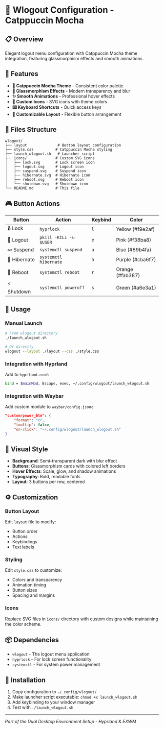 # 🚪 Wlogout Configuration - Catppuccin Mocha

## 📋 Overview

Elegant logout menu configuration with Catppuccin Mocha theme integration, featuring glassmorphism effects and smooth animations.

## 🎨 Features

- **🌈 Catppuccin Mocha Theme** - Consistent color palette
- **💎 Glassmorphism Effects** - Modern transparency and blur
- **✨ Smooth Animations** - Professional hover effects
- **🎯 Custom Icons** - SVG icons with theme colors
- **⌨️ Keyboard Shortcuts** - Quick access keys
- **🔧 Customizable Layout** - Flexible button arrangement

## 📁 Files Structure

```
wlogout/
├── layout              # Button layout configuration
├── style.css          # Catppuccin Mocha styling
├── launch_wlogout.sh   # Launcher script
├── icons/             # Custom SVG icons
│   ├── lock.svg       # Lock screen icon
│   ├── logout.svg     # Logout icon
│   ├── suspend.svg    # Suspend icon
│   ├── hibernate.svg  # Hibernate icon
│   ├── reboot.svg     # Reboot icon
│   └── shutdown.svg   # Shutdown icon
└── README.md          # This file
```

## 🎮 Button Actions

| Button | Action | Keybind | Color |
|--------|--------|---------|-------|
| 🔒 Lock | `hyprlock` | `l` | Yellow (#f9e2af) |
| 🚪 Logout | `pkill -KILL -u $USER` | `e` | Pink (#f38ba8) |
| 💤 Suspend | `systemctl suspend` | `u` | Blue (#89b4fa) |
| 🛌 Hibernate | `systemctl hibernate` | `h` | Purple (#cba6f7) |
| 🔄 Reboot | `systemctl reboot` | `r` | Orange (#fab387) |
| ⚡ Shutdown | `systemctl poweroff` | `s` | Green (#a6e3a1) |

## 🚀 Usage

### Manual Launch
```bash
# From wlogout directory
./launch_wlogout.sh

# Or directly
wlogout --layout ./layout --css ./style.css
```

### Integration with Hyprland
Add to `hyprland.conf`:
```bash
bind = $mainMod, Escape, exec, ~/.config/wlogout/launch_wlogout.sh
```

### Integration with Waybar
Add custom module to `waybar/config.jsonc`:
```json
"custom/power_btn": {
    "format": "⏻",
    "tooltip": false,
    "on-click": "~/.config/wlogout/launch_wlogout.sh"
}
```

## 🎨 Visual Style

- **Background**: Semi-transparent dark with blur effect
- **Buttons**: Glassmorphism cards with colored left borders
- **Hover Effects**: Scale, glow, and shadow animations
- **Typography**: Bold, readable fonts
- **Layout**: 3 buttons per row, centered

## ⚙️ Customization

### Button Layout
Edit `layout` file to modify:
- Button order
- Actions
- Keybindings
- Text labels

### Styling
Edit `style.css` to customize:
- Colors and transparency
- Animation timing
- Button sizes
- Spacing and margins

### Icons
Replace SVG files in `icons/` directory with custom designs while maintaining the color scheme.

## 📦 Dependencies

- `wlogout` - The logout menu application
- `hyprlock` - For lock screen functionality
- `systemctl` - For system power management

## 🔧 Installation

1. Copy configuration to `~/.config/wlogout/`
2. Make launcher script executable: `chmod +x launch_wlogout.sh`
3. Add keybinding to your window manager
4. Test with `./launch_wlogout.sh`

---

*Part of the Dual Desktop Environment Setup - Hyprland & EXWM*
